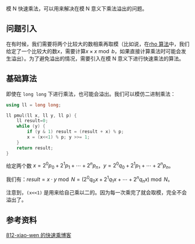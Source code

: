 模 N 快速乘法，可以用来解决在模 N 意义下乘法溢出的问题。

## 问题引入

在有时候，我们需要将两个比较大的数相乘再取模（比如说，在[rho 算法](./pollard-rho.md)中，我们给定了一个比较大的数$x$，需要计算$x\times x\bmod b$，如果直接计算乘法时可能会发生溢出）。为了避免溢出的情况，需要引入在模 N 意义下进行快速乘法的算法。

## 基础算法
即使在 `long long` 下进行乘法，也可能会溢出。我们可以模仿二进制乘法：
``` C++
using ll = long long;

ll pmul(ll x, ll y, ll p) {
    ll result=0;
    while (y) {
        if (y & 1) result = (result + x) % p;
        x = (x<<1) % p; y >>= 1;
    }
    return result;
}
```

给定两个数 $x = 2^0 p_0 + 2^1 p_1 + \cdots + 2^n p_n$，$y = 2^0 q_0 + 2^1 p_1 + \cdots + 2^n p_n$。

我们有：$result = x\cdot y\bmod N = (2^0 q_0 x + 2^1 q_1 x + \cdots + 2^n q_n x)\bmod N$。

注意到，`(x<<1)` 是用来给自己乘以二的。因为每一次乘完了就会取模，完全不会溢出了。

## 参考资料

[812-xiao-wen 的快速乘博客](https://www.cnblogs.com/812-xiao-wen/p/10543023.html)
